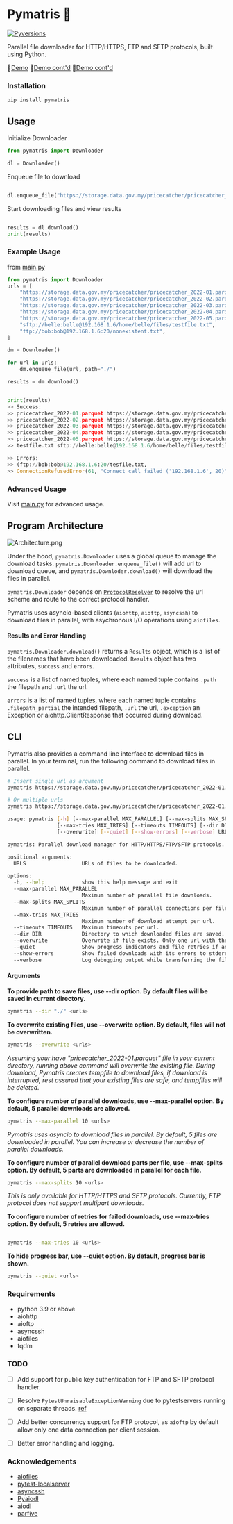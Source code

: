 # Pymatris 📂


[![Pyversions](https://img.shields.io/pypi/pyversions/pymatris.svg?style=flat-square)](https://pypi.python.org/pypi/pymatris)

Parallel file downloader for HTTP/HTTPS, FTP and SFTP protocols, built using Python.


🔗[Demo](https://youtu.be/v8pWW8eO5jQ)
🔗[Demo cont'd](https://youtu.be/v7ME6Z11KII)
🔗[Demo cont'd](https://youtu.be/1iFGObABnO0)

### Installation

```
pip install pymatris
```

##  Usage

Initialize Downloader
```python
from pymatris import Downloader

dl = Downloader()
```
Enqueue file to download
```python

dl.enqueue_file("https://storage.data.gov.my/pricecatcher/pricecatcher_2022-01.parquet", path="./")

```

Start downloading files and view results
```python

results = dl.download()
print(results)

```

### Example Usage

from [main.py](https://github.com/zhuolisam/pymatris/blob/main/main.py)

```python
from pymatris import Downloader
urls = [
    "https://storage.data.gov.my/pricecatcher/pricecatcher_2022-01.parquet",
    "https://storage.data.gov.my/pricecatcher/pricecatcher_2022-02.parquet",
    "https://storage.data.gov.my/pricecatcher/pricecatcher_2022-03.parquet",
    "https://storage.data.gov.my/pricecatcher/pricecatcher_2022-04.parquet",
    "https://storage.data.gov.my/pricecatcher/pricecatcher_2022-05.parquet",
    "sftp://belle:belle@192.168.1.6/home/belle/files/testfile.txt",
    "ftp://bob:bob@192.168.1.6:20/nonexistent.txt",
]

dm = Downloader()

for url in urls:
    dm.enqueue_file(url, path="./")

results = dm.download()


print(results)
>> Success:
>> pricecatcher_2022-01.parquet https://storage.data.gov.my/pricecatcher/pricecatcher_2022-01.parquet
>> pricecatcher_2022-02.parquet https://storage.data.gov.my/pricecatcher/pricecatcher_2022-02.parquet
>> pricecatcher_2022-03.parquet https://storage.data.gov.my/pricecatcher/pricecatcher_2022-03.parquet
>> pricecatcher_2022-04.parquet https://storage.data.gov.my/pricecatcher/pricecatcher_2022-04.parquet
>> pricecatcher_2022-05.parquet https://storage.data.gov.my/pricecatcher/pricecatcher_2022-05.parquet
>> testfile.txt sftp://belle:belle@192.168.1.6/home/belle/files/testfile.txt

>> Errors:
>> (ftp://bob:bob@192.168.1.6:20/tesfile.txt,
>> ConnectionRefusedError(61, "Connect call failed ('192.168.1.6', 20)"))

```

### Advanced Usage
Visit [main.py](https://github.com/zhuolisam/pymatris/blob/main/main.py) for advanced usage.


## Program Architecture
![Architecture.png](static/architecture.png)

Under the hood, `pymatris.Downloader` uses a global queue to manage the download tasks. `pymatris.Downloader.enqueue_file()` will add url to download queue, and `pymatris.Downloder.download()` will download the files in parallel. 


`pymatris.Downloader` depends on [`ProtocolResolver`]((https://github.com/zhuolisam/pymatris/blob/main/pymatris/protocol_handler/__init__.py)) to resolve the url scheme and route to the correct protocol handler. 

Pymatris uses asyncio-based clients (`aiohttp`, `aioftp`, `asyncssh`) to download files in parallel, with asychronous I/O operations using `aiofiles`.


#### Results and Error Handling
`pymatris.Downloader.download()` returns a `Results` object, which is a list of the filenames that have been downloaded. `Results` object has two attributes, `success` and `errors`. 

`success` is a list of named tuples, where each named tuple contains `.path` the filepath and `.url` the url. 

`errors` is a list of named tuples, where each named tuple contains `.filepath_partial` the intended filepath, `.url` the url, `.exception` an Exception or aiohttp.ClientResponse that occurred during download.




## CLI
Pymatris also provides a command line interface to download files in parallel.
In your terminal, run the following command to download files in parallel.
```bash
# Insert single url as argument
pymatris https://storage.data.gov.my/pricecatcher/pricecatcher_2022-01.parquet 

# Or multiple urls 
pymatris https://storage.data.gov.my/pricecatcher/pricecatcher_2022-01.parquet https://storage.data.gov.my/pricecatcher/pricecatcher_2022-02.parquet https://storage.data.gov.my/pricecatcher/pricecatcher_2022-03.parquet
```

```bash
usage: pymatris [-h] [--max-parallel MAX_PARALLEL] [--max-splits MAX_SPLITS] 
                [--max-tries MAX_TRIES] [--timeouts TIMEOUTS] [--dir DIR] 
                [--overwrite] [--quiet] [--show-errors] [--verbose] URLS [URLS ...]

pymatris: Parallel download manager for HTTP/HTTPS/FTP/SFTP protocols.

positional arguments:
  URLS                  URLs of files to be downloaded.

options:
  -h, --help            show this help message and exit
  --max-parallel MAX_PARALLEL
                        Maximum number of parallel file downloads.
  --max-splits MAX_SPLITS
                        Maximum number of parallel connections per file (only if protocol and server is supported).
  --max-tries MAX_TRIES
                        Maximum number of download attempt per url.
  --timeouts TIMEOUTS   Maximum timeouts per url.
  --dir DIR             Directory to which downloaded files are saved.
  --overwrite           Overwrite if file exists. Only one url with the clashing name will overwrite the file.
  --quiet               Show progress indicators and file retries if any during download.
  --show-errors         Show failed downloads with its errors to stderr.
  --verbose             Log debugging output while transferring the files.

```


#### Arguments

**To provide path to save files, use --dir option. By default files will be saved in current directory.**

```bash
pymatris --dir "./" <urls>
```

**To overwrite existing files, use --overwrite option. By default, files will not be overwritten.**

```bash
pymatris --overwrite <urls>
```
_Assuming your have "pricecatcher_2022-01.parquet" file in your current directory, running above command will overwrite the existing file.
During download, Pymatris creates tempfile to download files, if download is interrupted, rest assured that your existing files are safe, and tempfiles will be deleted._

**To configure number of parallel downloads, use --max-parallel option. By default, 5 parallel downloads are allowed.**

```bash
pymatris --max-parallel 10 <urls>
```
_Pymatris uses asyncio to download files in parallel. By default, 5 files are downloaded in parallel. You can increase or decrease the number of parallel downloads._



**To configure number of parallel download parts per file, use --max-splits option. By default, 5 parts are downloaded in parallel for each file.**

```bash
pymatris --max-splits 10 <urls>
```
_This is only available for HTTP/HTTPS and SFTP protocols. Currently, FTP protocol does not support multipart downloads._

**To configure number of retries for failed downloads, use --max-tries option. By default, 5 retries are allowed.**

```bash

pymatris --max-tries 10 <urls>
```

**To hide progress bar, use --quiet option. By default, progress bar is shown.**

```bash
pymatris --quiet <urls>
```

### Requirements
* python 3.9 or above
* aiohttp
* aioftp
* asyncssh
* aiofiles
* tqdm


### TODO
- [ ] Add support for public key authentication for FTP and SFTP protocol handler.
- [ ] Resolve `PytestUnraisableExceptionWarning` due to pytestservers running on separate threads. [ref](https://github.com/pytest-dev/pytest/issues/9825)
- [ ] Add better concurrency support for FTP protocol, as `aioftp` by default allow only one data connection per client session.
- [ ] Better error handling and logging.


### Acknowledgements 
* [aiofiles](https://github.com/Tinche/aiofiles)
* [pytest-localserver](https://github.com/pytest-dev/pytest-localserver)
* [asyncssh](https://github.com/ronf/asyncssh)
* [Pyaiodl](https://github.com/aryanvikash/Pyaiodl)
* [aiodl](https://github.com/cshuaimin/aiodl)
* [parfive](https://github.com/Cadair/parfive)